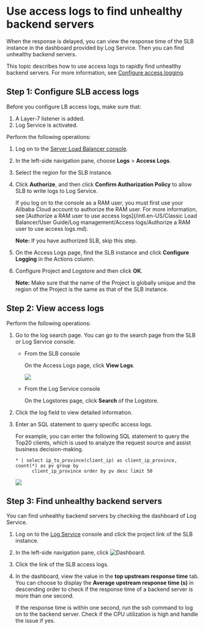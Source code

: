 # Use access logs to find unhealthy backend servers

When the response is delayed, you can view the response time of the SLB instance in the dashboard provided by Log Service. Then you can find unhealthy backend servers.

This topic describes how to use access logs to rapidly find unhealthy backend servers. For more information, see [Configure access logging]().

## Step 1: Configure SLB access logs

Before you configure LB access logs, make sure that:

1.  A Layer-7 listener is added.
2.  Log Service is activated.

Perform the following operations:

1.  Log on to the [Server Load Balancer console](https://slb.console.aliyun.com).
2.  In the left-side navigation pane, choose **Logs** \> **Access Logs**.
3.  Select the region for the SLB instance.
4.  Click **Authorize**, and then click **Confirm Authorization Policy** to allow SLB to write logs to Log Service.

    If you log on to the console as a RAM user, you must first use your Alibaba Cloud account to authorize the RAM user. For more information, see [Authorize a RAM user to use access logs](/intl.en-US/Classic Load Balancer/User Guide/Log management/Access logs/Authorize a RAM user to use access logs.md).

    **Note:** If you have authorized SLB, skip this step.

5.  On the Access Logs page, find the SLB instance and click **Configure Logging** in the Actions column.
6.  Configure Project and Logstore and then click **OK**.

    **Note:** Make sure that the name of the Project is globally unique and the region of the Project is the same as that of the SLB instance.


## Step 2: View access logs

Perform the following operations:

1.  Go to the log search page. You can go to the search page from the SLB or Log Service console.
    -   From the SLB console

        On the Access Logs page, click **View Logs**.

        ![](https://static-aliyun-doc.oss-accelerate.aliyuncs.com/assets/img/en-US/3291019951/p7479.png)

    -   From the Log Service console

        On the Logstores page, click **Search** of the Logstore.

2.  Click the log field to view detailed information.
3.  Enter an SQL statement to query specific access logs.

    For example, you can enter the following SQL statement to query the Top20 clients, which is used to analyze the request source and assist business decision-making.

    ```
    * | select ip_to_province(client_ip) as client_ip_province, count(*) as pv group by
          client_ip_province order by pv desc limit 50
    ```

    ![](https://static-aliyun-doc.oss-accelerate.aliyuncs.com/assets/img/en-US/3291019951/p2494.png)


## Step 3: Find unhealthy backend servers

You can find unhealthy backend servers by checking the dashboard of Log Service.

1.  Log on to the [Log Service](https://sls.console.aliyun.com) console and click the project link of the SLB instance.
2.  In the left-side navigation pane, click ![Dashboard](https://static-aliyun-doc.oss-accelerate.aliyuncs.com/assets/img/en-US/9636821161/p229906.png).
3.  Click the link of the SLB access logs.
4.  In the dashboard, view the value in the **top upstream response time** tab. You can choose to display the **Average upstream response time \(s\)** in descending order to check if the response time of a backend server is more than one second.

    If the response time is within one second, run the ssh command to log on to the backend server. Check if the CPU utilization is high and handle the issue if yes.


